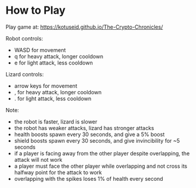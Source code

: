 # How to Play

Play game at: <https://kotuseid.github.io/The-Crypto-Chronicles/>

Robot controls:
* WASD for movement
* q for heavy attack, longer cooldown
* e for light attack, less cooldown

Lizard controls:
* arrow keys for movement
* , for heavy attack, longer cooldown
* . for light attack, less cooldown

Note:
* the robot is faster, lizard is slower
* the robot has weaker attacks, lizard has stronger attacks
* health boosts spawn every 30 seconds, and give a 5% boost
* shield boosts spawn every 30 seconds, and give invincibility for ~5 seconds
* if a player is facing away from the other player despite overlapping, the attack will not work
* a player must face the other player while overlapping and not cross its halfway point for the attack to work
* overlapping with the spikes loses 1% of health every second
